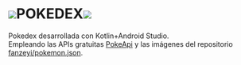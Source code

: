 <h1><img src="https://raw.githubusercontent.com/PokeAPI/sprites/master/sprites/items/gen5/poke-ball.png"/>POKEDEX<img src="https://raw.githubusercontent.com/PokeAPI/sprites/master/sprites/items/gen5/poke-ball.png"/></h1>
<p>Pokedex desarrollada con Kotlin+Android Studio.<br> Empleando las APIs gratuitas <a href="https://pokeapi.co/api/v2">PokeApi</a> y las imágenes del repositorio <a href="https://github.com/fanzeyi/pokemon.json">fanzeyi/pokemon.json</a>.</p>
